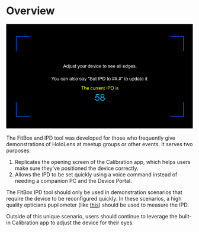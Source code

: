 # Overview
![ScreenShot](Doc/FitBoxIPD.png)

The FitBox and IPD tool was developed for those who frequently give demonstrations of HoloLens at meetup groups or other events. It serves two purposes:

1. Replicates the opening screen of the Calibration app, which helps users make sure they've positioned the device correctly.
2. Allows the IPD to be set quickly using a voice command instead of needing a companion PC and the Device Portal.


The FitBox IPD tool should only be used in demonstration scenarios that require the device to be reconfigured quickly. In these scenarios, a high quality opticians pupilometer (like [this](https://amzn.com/B01BKR8B20)) should be used to measure the IPD. 

Outside of this unique scenario, users should continue to leverage the built-in Calibration app to adjust the device for their eyes. 